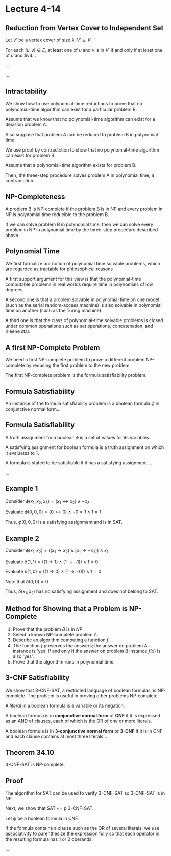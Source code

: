 # Lecture 4-14

## Reduction from Vertex Cover to Independent Set

Let $V'$ be a vertex cover of size $k$, $V' \subseteq V$.

For each $(u,v) \in E$, at least one of $u$ and $v$ is in $V'$ if and only if at least one of $u$ and $v4...

...

...

## Intractability

We show how to use polynomial-time reductions to prove that no polynomial-time algorithm can exist for a particular problem B.

Assume that we know that no polynomial-time algorithm can exist for a decision problem A.

Also suppose that problem A can be reduced to problem B in polynomial time.

We use proof by contradiction to show that no polynomial-time algorithm can exist for problem B.

Assume that a polynomial-time algorithm exists for problem B.

Then, the three-step procedure solves problem A in polynomial time, a contradiction.

## NP-Completeness

A problem B is NP-complete if the problem B is in NP and every problem in NP is polynomial time reducible to the problem B.

If we can solve problem B in polynomial time, then we can solve every problem in NP in polynomial time by the three-step procedure described above.

## Polynomial Time

We first formalize our notion of polynomial time solvable problems, which are regarded as tractable for philosophical reasons

A first support argument for this view is that the polynomial-time computable problems in real worlds require time in polynomials of low degrees.

A second one is that a problem solvable in polynomial time on one model (such as the serial random-access machine) is also solvable in polynomial time on another (such as the Turing machine).

A third one is that the class of polynomial-time solvable problems is closed under common operations such as set operations, concatenation, and Kleene star.

## A first NP-Complete Problem

We need a first NP-complete problem to prove a different problem NP-complete by reducing the first problem to the new problem.

The first NP-complete problem is the formula satisfiability problem.

## Formula Satisfiability

An instance of the formula satisfiability problem is a boolean formula $\phi$ in conjunctive normal form...

## Formula Satisfiability

A truth assignment for a boolean $\phi$ is a set of values for its variables.

A satisfying assignment for boolean formula is a truth assignment on which it evaluates to 1.

A formula is stated to be satisfiable if it has a satisfying assignment....

...

## Example 1

Consider $\phi(x_1, x_2, x_3) = (x_1 \leftrightarrow x_2) \land \lnot x_3$

Evaluate $\phi(0,0,0) = (0 \leftrightarrow 0) \land \lnot 0 = 1 \land 1 = 1$

Thus, $\phi(0,0,0)$ is a satisfying assignment and is in SAT.

## Example 2

Consider $\phi(x_1, x_2) = ((x_1 \rightarrow x_2) \land (x_1 \rightarrow \lnot x_2)) \land x_1$

Evaluate $\delta(1, 1) = ((1 \rightarrow 1) \land (1 \rightarrow \lnot 1)) \land 1 = 0$

Evaluate $\delta(1, 0) = ((1 \rightarrow 0) \land (1 \rightarrow \lnot 0)) \land 1 = 0$

Note that $\delta(0,0) = 0$ 

Thus, $\delta(x_1, x_2)$ has no satisfying assignment and does not belong to SAT.

## Method for Showing that a Problem is NP-Complete

1. Prove that the problem $B$ is in $NP$.
2. Select a known NP-complete problem $A$.
3. Describe an algorithm computing a function $f$.
4. The function $f$ preserves the answers; the answer on problem A instance is 'yes' if and only if the answer on problem B instance $f(x)$ is also 'yes'.
5. Prove that the algorithm runs in polynomial time.

## 3-CNF Satisfiability

We show that 3-CNF-SAT, a restricted language of boolean formulas, is NP-complete.
The problem is useful in proving other problems NP-complete.

A *literal* in a boolean formula is a variable or its negation.

A boolean formula is in **conjunctive normal form** of **CNF** if it is expressed as an AND of clauses, each of which is the OR of one or more literals.

A boolean formula is in **3-conjunctive normal form** or **3-CNF** if it is in CNF and each clause contains at most three literals...

## Theorem 34.10

3-CNF-SAT is NP-complete.


## Proof

The algorithm for SAT can be used to verify 3-CNF-SAT so 3-CNF-SAT is in NP.

Next, we show that SAT <= p 3-CNF-SAT.

Let $\phi$ be a boolean formula in CNF.

If the formula contains a clause such as the OR of several literals, we use associativity to parenthesize the expression fully so that each operator in the resulting formula has 1 or 2 operands.

....
